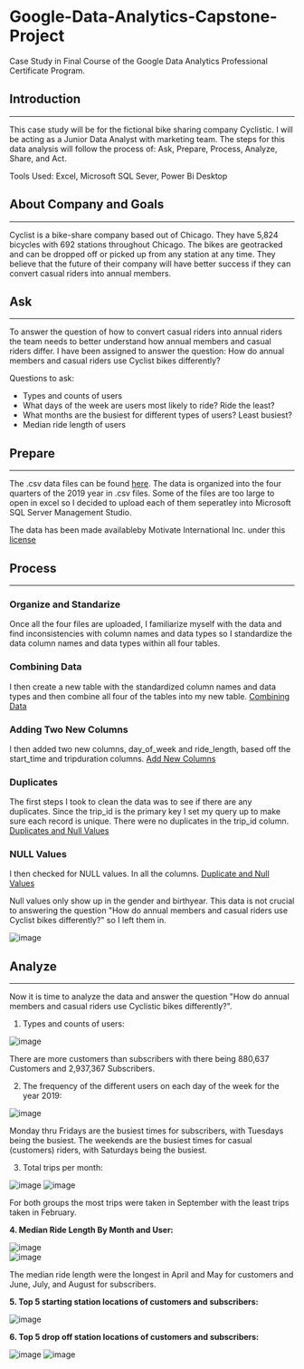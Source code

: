 # Google-Data-Analytics-Capstone-Project
Case Study in Final Course of the Google Data Analytics Professional Certificate Program.


## Introduction  
_____________________________________________________________________________________________________________________________________________________________________________________________
This case study will be for the fictional bike sharing company Cyclistic. I will be acting as a Junior Data Analyst with marketing team. The steps for this data analysis will follow the process of: Ask, Prepare, Process, Analyze, Share, and Act.  

Tools Used: Excel, Microsoft SQL Sever, Power Bi Desktop


## About Company and Goals
_____________________________________________________________________________________________________________________________________________________________________________________________
Cyclist is a bike-share company based out of Chicago. They have 5,824 bicycles with 692 stations throughout Chicago. The bikes are geotracked and can be dropped off or picked up from any station at any time. They believe that the future of their company will have better success if they can convert casual riders into annual members.


## Ask  
______________________________________________________________________________________________________________________________________________________________________________________________
To answer the question of how to convert casual riders into annual riders the team needs to better understand how annual members and casual riders differ. I have been assigned to answer the question: How do annual members and casual riders use Cyclist bikes differently?

Questions to ask: 
  * Types and counts of users
  * What days of the week are users most likely to ride? Ride the least?
  * What months are the busiest for different types of users? Least busiest?
  * Median ride length of users
  

## Prepare  
_____________________________________________________________________________________________________________________________________________________________________________________________
The .csv data files can be found [here](https://divvy-tripdata.s3.amazonaws.com/index.html).  The data is organized into the four quarters of the 2019 year in .csv files. Some of the files are too large to open in excel so I decided to upload each of them seperatley into Microsoft SQL Server Management Studio.

The data has been made availableby Motivate International Inc. under this [license](https://divvybikes.com/data-license-agreement)

 ## Process
 ____________________________________________________________________________________________________________________________________________________________________________________________
### Organize and Standarize

Once all the four files are uploaded, I familiarize myself with the data and find inconsistencies with column names and data types so I standardize the data column names and data types within all four tables.

### Combining Data
I then create a new table with the standardized column names and data types and then combine all four of the tables into my new table. 
 [Combining Data](https://github.com/sec10/Google-Data-Analytics-Capstone-Project/blob/main/Data%20Combining%20SQL)
 
### Adding Two New Columns
I then added two new columns, day_of_week and ride_length, based off the start_time and tripduration columns. 
 [Add New Columns](https://github.com/sec10/Google-Data-Analytics-Capstone-Project/blob/main/New%20Columns)
 
### Duplicates
The first steps I took to clean the data was to see if there are any duplicates. Since the trip_id is the primary key I set my query up to make sure each record is unique. There were no duplicates in the trip_id column. 
[Duplicates and Null Values](https://github.com/sec10/Google-Data-Analytics-Capstone-Project/blob/main/Duplicates%20and%20Null%20Values)

### NULL Values
I then checked for NULL values. In all the columns. 
[Duplicate and Null Values](https://github.com/sec10/Google-Data-Analytics-Capstone-Project/blob/main/Duplicates%20and%20Null%20Values)

Null values only show up in the gender and birthyear. This data is not crucial to answering the question "How do annual members and casual riders use Cyclist bikes differently?" so I left them in. 

![image](https://github.com/user-attachments/assets/39274c0c-8cd9-4a5a-b06d-c2f9b3ba67fd)


## Analyze 
_____________________________________________________________________________________________________________________________________________________________________________________________
Now it is time to analyze the data and answer the question "How do annual members and casual riders use Cyclistic bikes differently?". 

1. Types and counts of users: <br />

![image](https://github.com/sec10/Google-Data-Analytics-Capstone-Project/blob/main/images/PercentofRiders.JPG)  

There are more customers than subscribers with there being 880,637 Customers and 2,937,367 Subscribers. 


 2. The frequency of the different users on each day of the week for the year 2019: <br />

![image](https://github.com/sec10/Google-Data-Analytics-Capstone-Project/blob/main/images/UserTypeCountByDayOfWeekFor2019.jpg)  

Monday thru Fridays are the busiest times for subscribers, with Tuesdays being the busiest. The weekends are the busiest times for casual (customers) riders, with Saturdays being the busiest. 

3. Total trips per month:<br />

![image](https://github.com/sec10/Google-Data-Analytics-Capstone-Project/blob/main/images/UserTypeCountByMonth2019.jpg)
![image](https://github.com/sec10/Google-Data-Analytics-Capstone-Project/blob/main/images/ByMonth.jpg)  

For both groups the most trips were taken in September with the least trips taken in February. 


<b>4. Median Ride Length By Month and User:</b>

![image](https://github.com/sec10/Google-Data-Analytics-Capstone-Project/blob/main/images/MedianGraph.jpg)  
![image](https://github.com/sec10/Google-Data-Analytics-Capstone-Project/blob/main/images/medianRideLengthGraph.jpg)

The median ride length were the longest in April and May for customers and June, July, and August for subscribers.  

<b>5. Top 5 starting station locations of customers and subscribers:</b>

![image](https://github.com/sec10/Google-Data-Analytics-Capstone-Project/blob/main/images/Top5StartingStations.jpg)  

<b>6. Top 5 drop off station locations of customers and subscribers:</b>  

![image](https://github.com/sec10/Google-Data-Analytics-Capstone-Project/blob/main/images/Top5StartingStations.jpg)   ![image](https://github.com/sec10/Google-Data-Analytics-Capstone-Project/blob/main/images/MapStart.jpg)  








